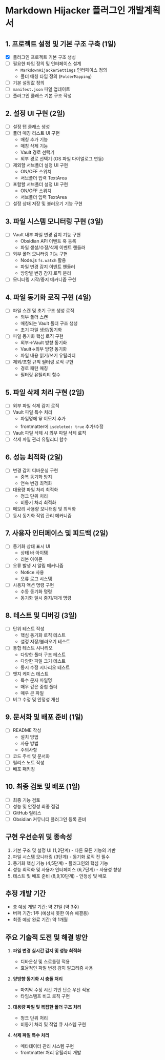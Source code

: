 # Markdown Hijacker 플러그인 개발계획서

## 1. 프로젝트 설정 및 기본 구조 구축 (1일)

- [x] 플러그인 프로젝트 기본 구조 생성
- [ ] 필요한 타입 정의 및 인터페이스 설계
  - `MarkdownHijackerSettings` 인터페이스 정의
  - 폴더 매칭 타입 정의 (`FolderMapping`)
- [ ] 기본 설정값 정의
- [ ] `manifest.json` 파일 업데이트
- [ ] 플러그인 클래스 기본 구조 작성

## 2. 설정 UI 구현 (2일)

- [ ] 설정 탭 클래스 생성
- [ ] 폴더 매칭 리스트 UI 구현
  - 매칭 추가 기능
  - 매칭 삭제 기능
  - Vault 경로 선택기
  - 외부 경로 선택기 (OS 파일 다이얼로그 연동)
- [ ] 제외할 서브폴더 설정 UI 구현
  - ON/OFF 스위치
  - 서브폴더 입력 TextArea
- [ ] 포함할 서브폴더 설정 UI 구현
  - ON/OFF 스위치
  - 서브폴더 입력 TextArea
- [ ] 설정 상태 저장 및 불러오기 기능 구현

## 3. 파일 시스템 모니터링 구현 (3일)

- [ ] Vault 내부 파일 변경 감지 기능 구현
  - Obsidian API 이벤트 훅 등록
  - 파일 생성/수정/삭제 이벤트 핸들러
- [ ] 외부 폴더 모니터링 기능 구현
  - Node.js `fs.watch` 활용
  - 파일 변경 감지 이벤트 핸들러
  - 방향별 변경 감지 로직 분리
- [ ] 모니터링 시작/중지 메커니즘 구현

## 4. 파일 동기화 로직 구현 (4일)

- [ ] 파일 스캔 및 초기 구조 생성 로직
  - 외부 폴더 스캔
  - 매칭되는 Vault 폴더 구조 생성
  - 초기 파일 생성/동기화
- [ ] 파일 동기화 핵심 로직 구현
  - 외부→Vault 방향 동기화
  - Vault→외부 방향 동기화
  - 파일 내용 읽기/쓰기 유틸리티
- [ ] 제외/포함 규칙 필터링 로직 구현
  - 경로 패턴 매칭
  - 필터링 유틸리티 함수

## 5. 파일 삭제 처리 구현 (2일)

- [ ] 외부 파일 삭제 감지 로직
- [ ] Vault 파일 특수 처리
  - 파일명에 🗑️ 이모지 추가
  - frontmatter에 `isdeleted: true` 추가/수정
- [ ] Vault 파일 삭제 시 외부 파일 삭제 로직
- [ ] 삭제 파일 관리 유틸리티 함수

## 6. 성능 최적화 (2일)

- [ ] 변경 감지 디바운싱 구현
  - 중복 동기화 방지
  - 연속 변경 최적화
- [ ] 대용량 파일 처리 최적화
  - 청크 단위 처리
  - 비동기 처리 최적화
- [ ] 메모리 사용량 모니터링 및 최적화
- [ ] 동시 동기화 작업 관리 메커니즘

## 7. 사용자 인터페이스 및 피드백 (2일)

- [ ] 동기화 상태 표시 UI
  - 상태 바 아이템
  - 리본 아이콘
- [ ] 오류 발생 시 알림 메커니즘
  - Notice 사용
  - 오류 로그 시스템
- [ ] 사용자 액션 명령 구현
  - 수동 동기화 명령
  - 동기화 일시 중지/재개 명령

## 8. 테스트 및 디버깅 (3일)

- [ ] 단위 테스트 작성
  - 핵심 동기화 로직 테스트
  - 설정 저장/불러오기 테스트
- [ ] 통합 테스트 시나리오
  - 다양한 폴더 구조 테스트
  - 다양한 파일 크기 테스트
  - 동시 수정 시나리오 테스트
- [ ] 엣지 케이스 테스트
  - 특수 문자 파일명
  - 매우 깊은 중첩 폴더
  - 매우 큰 파일
- [ ] 버그 수정 및 안정성 개선

## 9. 문서화 및 배포 준비 (1일)

- [ ] README 작성
  - 설치 방법
  - 사용 방법
  - 주의사항
- [ ] 코드 주석 및 문서화
- [ ] 릴리스 노트 작성
- [ ] 배포 패키징

## 10. 최종 검토 및 배포 (1일)

- [ ] 최종 기능 검토
- [ ] 성능 및 안정성 최종 점검
- [ ] GitHub 릴리스
- [ ] Obsidian 커뮤니티 플러그인 등록 준비

## 구현 우선순위 및 종속성

1. 기본 구조 및 설정 UI (1,2단계) - 다른 모든 기능의 기반
2. 파일 시스템 모니터링 (3단계) - 동기화 로직 전 필수
3. 동기화 핵심 기능 (4,5단계) - 플러그인의 핵심 기능
4. 성능 최적화 및 사용자 인터페이스 (6,7단계) - 사용성 향상
5. 테스트 및 배포 준비 (8,9,10단계) - 안정성 및 배포

## 추정 개발 기간

- 총 예상 개발 기간: 약 21일 (약 3주)
- 버퍼 기간: 1주 (예상치 못한 이슈 해결용)
- 최종 예상 완료 기간: 약 1개월

## 주요 기술적 도전 및 해결 방안

1. **파일 변경 실시간 감지 및 성능 최적화**
   - 디바운싱 및 스로틀링 적용
   - 효율적인 파일 변경 감지 알고리즘 사용

2. **양방향 동기화 시 충돌 처리**
   - 마지막 수정 시간 기반 단순 우선 적용
   - 타임스탬프 비교 로직 구현

3. **대용량 파일 및 복잡한 폴더 구조 처리**
   - 청크 단위 처리
   - 비동기 처리 및 작업 큐 시스템 구현

4. **삭제 파일 특수 처리**
   - 메타데이터 관리 시스템 구현
   - frontmatter 처리 유틸리티 개발
